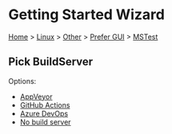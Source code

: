 <!--
GENERATED FILE - DO NOT EDIT
This file was generated by [MarkdownSnippets](https://github.com/SimonCropp/MarkdownSnippets).
Source File: /docs/mdsource/wiz/Linux_Other_Gui_MSTest.source.md
To change this file edit the source file and then run MarkdownSnippets.
-->

# Getting Started Wizard

[Home](/docs/wiz/readme.md) > [Linux](Linux.md) > [Other](Linux_Other.md) > [Prefer GUI](Linux_Other_Gui.md) > [MSTest](Linux_Other_Gui_MSTest.md)

## Pick BuildServer

Options:
 * [AppVeyor](Linux_Other_Gui_MSTest_AppVeyor.md)
 * [GitHub Actions](Linux_Other_Gui_MSTest_GitHubActions.md)
 * [Azure DevOps](Linux_Other_Gui_MSTest_AzureDevOps.md)
 * [No build server](Linux_Other_Gui_MSTest_None.md)
